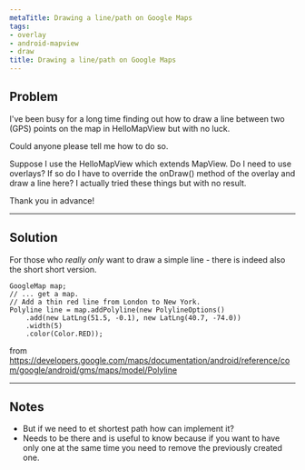 ```yaml
---
metaTitle: Drawing a line/path on Google Maps
tags:
- overlay
- android-mapview
- draw
title: Drawing a line/path on Google Maps
---
```


## Problem

I've been busy for a long time finding out how to draw a line between two (GPS) points on the map in HelloMapView but with no luck.


Could anyone please tell me how to do so.


Suppose I use the HelloMapView which extends MapView. Do I need to use overlays? If so do I have to override the onDraw() method of the overlay and draw a line here? I actually tried these things but with no result.


Thank you in advance!



---

## Solution

For those who *really only* want to draw a simple line - there is indeed also the short short version.



```
GoogleMap map;
// ... get a map.
// Add a thin red line from London to New York.
Polyline line = map.addPolyline(new PolylineOptions()
    .add(new LatLng(51.5, -0.1), new LatLng(40.7, -74.0))
    .width(5)
    .color(Color.RED));

```

from <https://developers.google.com/maps/documentation/android/reference/com/google/android/gms/maps/model/Polyline>



---

## Notes

- But if we need to et shortest path how can implement it?
- Needs to be there and is useful to know because if you want to have only one at the same time you need to remove the previously created one.
